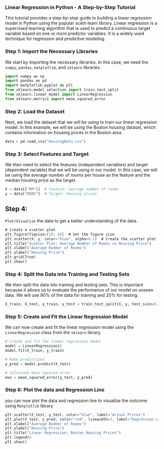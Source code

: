 
### Linear Regression in Python - A Step-by-Step Tutorial

This tutorial provides a step-by-step guide to building a linear regression model in Python using the popular scikit-learn library. Linear regression is a supervised learning algorithm that is used to predict a continuous target variable based on one or more predictor variables. It is a widely used technique for regression and predictive modeling.

### Step 1: Import the Necessary Libraries

We start by importing the necessary libraries. In this case, we need the `numpy`, `pandas`, `matplotlib`, and `sklearn` libraries.

```python
import numpy as np
import pandas as pd
import matplotlib.pyplot as plt
from sklearn.model_selection import train_test_split
from sklearn.linear_model import LinearRegression
from sklearn.metrics import mean_squared_error
```

### Step 2: Load the Dataset

Next, we load the dataset that we will be using to train our linear regression model. In this example, we will be using the Boston housing dataset, which contains information on housing prices in the Boston area.

```python
data = pd.read_csv("HousingData.csv")
```

### Step 3: Select Features and Target

We then need to select the features (independent variables) and target (dependent variable) that we will be using in our model. In this case, we will be using the average number of rooms per house as the feature and the median housing price as the target.

```python
X = data[["RM"]]  # Feature: average number of rooms
y = data["MEDV"]  # Target: housing prices
```

## Step 4: ## 
`Plot/Visualize` the data to get a better understanding of the data.
```rust
# Create a scatter plot
plt.figure(figsize=(10, 6))  # Set the figure size
plt.scatter(X, y, color="blue", alpha=0.5)  # Create the scatter plot
plt.title("Scatter Plot: Average Number of Rooms vs Housing Price")
plt.xlabel("Average Number of Rooms")
plt.ylabel("Housing Price")
plt.grid(True)
plt.show()
```

### Step 4: Split the Data into Training and Testing Sets

We then split the data into training and testing sets. This is important because it allows us to evaluate the performance of our model on unseen data. We will use 80% of the data for training and 20% for testing.

```python
X_train, X_test, y_train, y_test = train_test_split(X, y, test_size=0.2, random_state=42)
```

### Step 5: Create and Fit the Linear Regression Model

We can now create and fit the linear regression model using the `LinearRegression` class from the `sklearn` library.

```python
# Create and fit the linear regression model
model = LinearRegression()
model.fit(X_train, y_train)

# Make predictions
y_pred = model.predict(X_test)

# Calculate mean squared error
mse = mean_squared_error(y_test, y_pred)

```

### Step 6: Plot the data and Regression Line
you can now plot the data and regression line to visualize the outcome using `Matplotlib` library
```rust
plt.scatter(X_test, y_test, color="blue", label="Actual Prices")
plt.plot(X_test, y_pred, color="red", linewidth=3, label="Regression Line")
plt.xlabel("Average Number of Rooms")
plt.ylabel("Housing Price")
plt.title("Linear Regression: Boston Housing Prices")
plt.legend()
plt.show()
```
